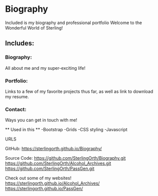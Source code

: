 # Biography
Included is my biography and professional portfolio
Welcome to the Wonderful World of Sterling!

## Includes:

### Biography:
All about me and my super-exciting life!

### Portfolio:
Links to a few of my favorite projects thus far, as well as link to download my resume.

### Contact:
Ways you can get in touch with me!

** Used in this **
-Bootstrap
-Grids
-CSS styling
-Javascript

URLS

GitHub:
https://sterlingorth.github.io/Biography/

Source Code:
https://github.com/SterlingOrth/Biography.git
https://github.com/SterlingOrth/Alcohol_Archives.git
https://github.com/SterlingOrth/PassGen.git

Check out some of my websites!
https://sterlingorth.github.io/Alcohol_Archives/
https://sterlingorth.github.io/PassGen/